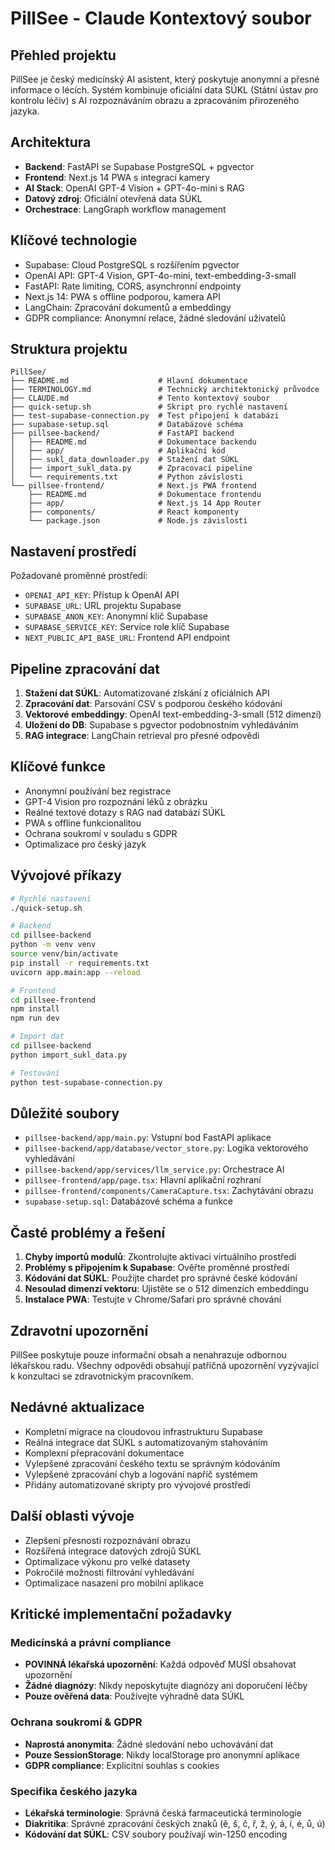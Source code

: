# PillSee - Claude Kontextový soubor

## Přehled projektu
PillSee je český medicínský AI asistent, který poskytuje anonymní a přesné informace o lécích. Systém kombinuje oficiální data SÚKL (Státní ústav pro kontrolu léčiv) s AI rozpoznáváním obrazu a zpracováním přirozeného jazyka.

## Architektura
- **Backend**: FastAPI se Supabase PostgreSQL + pgvector
- **Frontend**: Next.js 14 PWA s integrací kamery
- **AI Stack**: OpenAI GPT-4 Vision + GPT-4o-mini s RAG
- **Datový zdroj**: Oficiální otevřená data SÚKL
- **Orchestrace**: LangGraph workflow management

## Klíčové technologie
- Supabase: Cloud PostgreSQL s rozšířením pgvector
- OpenAI API: GPT-4 Vision, GPT-4o-mini, text-embedding-3-small
- FastAPI: Rate limiting, CORS, asynchronní endpointy
- Next.js 14: PWA s offline podporou, kamera API
- LangChain: Zpracování dokumentů a embeddingy
- GDPR compliance: Anonymní relace, žádné sledování uživatelů

## Struktura projektu
```
PillSee/
├── README.md                    # Hlavní dokumentace
├── TERMINOLOGY.md               # Technický architektonický průvodce
├── CLAUDE.md                    # Tento kontextový soubor
├── quick-setup.sh               # Skript pro rychlé nastavení
├── test-supabase-connection.py  # Test připojení k databázi
├── supabase-setup.sql           # Databázové schéma
├── pillsee-backend/             # FastAPI backend
│   ├── README.md                # Dokumentace backendu
│   ├── app/                     # Aplikační kód
│   ├── sukl_data_downloader.py  # Stažení dat SÚKL
│   ├── import_sukl_data.py      # Zpracovací pipeline
│   └── requirements.txt         # Python závislosti
└── pillsee-frontend/            # Next.js PWA frontend
    ├── README.md                # Dokumentace frontendu
    ├── app/                     # Next.js 14 App Router
    ├── components/              # React komponenty
    └── package.json             # Node.js závislosti
```

## Nastavení prostředí
Požadované proměnné prostředí:
- `OPENAI_API_KEY`: Přístup k OpenAI API
- `SUPABASE_URL`: URL projektu Supabase
- `SUPABASE_ANON_KEY`: Anonymní klíč Supabase
- `SUPABASE_SERVICE_KEY`: Service role klíč Supabase
- `NEXT_PUBLIC_API_BASE_URL`: Frontend API endpoint

## Pipeline zpracování dat
1. **Stažení dat SÚKL**: Automatizované získání z oficiálních API
2. **Zpracování dat**: Parsování CSV s podporou českého kódování
3. **Vektorové embeddingy**: OpenAI text-embedding-3-small (512 dimenzí)
4. **Uložení do DB**: Supabase s pgvector podobnostním vyhledáváním
5. **RAG integrace**: LangChain retrieval pro přesné odpovědi

## Klíčové funkce
- Anonymní používání bez registrace
- GPT-4 Vision pro rozpoznání léků z obrázku
- Reálné textové dotazy s RAG nad databází SÚKL
- PWA s offline funkcionalitou
- Ochrana soukromí v souladu s GDPR
- Optimalizace pro český jazyk

## Vývojové příkazy
```bash
# Rychlé nastavení
./quick-setup.sh

# Backend
cd pillsee-backend
python -m venv venv
source venv/bin/activate
pip install -r requirements.txt
uvicorn app.main:app --reload

# Frontend
cd pillsee-frontend
npm install
npm run dev

# Import dat
cd pillsee-backend
python import_sukl_data.py

# Testování
python test-supabase-connection.py
```

## Důležité soubory
- `pillsee-backend/app/main.py`: Vstupní bod FastAPI aplikace
- `pillsee-backend/app/database/vector_store.py`: Logika vektorového vyhledávání
- `pillsee-backend/app/services/llm_service.py`: Orchestrace AI
- `pillsee-frontend/app/page.tsx`: Hlavní aplikační rozhraní
- `pillsee-frontend/components/CameraCapture.tsx`: Zachytávání obrazu
- `supabase-setup.sql`: Databázové schéma a funkce

## Časté problémy a řešení
1. **Chyby importů modulů**: Zkontrolujte aktivaci virtuálního prostředí
2. **Problémy s připojením k Supabase**: Ověřte proměnné prostředí
3. **Kódování dat SÚKL**: Použijte chardet pro správné české kódování
4. **Nesoulad dimenzí vektoru**: Ujistěte se o 512 dimenzích embeddingu
5. **Instalace PWA**: Testujte v Chrome/Safari pro správné chování

## Zdravotní upozornění
PillSee poskytuje pouze informační obsah a nenahrazuje odbornou lékařskou radu. Všechny odpovědi obsahují patřičná upozornění vyzývající k konzultaci se zdravotnickým pracovníkem.

## Nedávné aktualizace
- Kompletní migrace na cloudovou infrastrukturu Supabase
- Reálná integrace dat SÚKL s automatizovaným stahováním
- Komplexní přepracování dokumentace
- Vylepšené zpracování českého textu se správným kódováním
- Vylepšené zpracování chyb a logování napříč systémem
- Přidány automatizované skripty pro vývojové prostředí

## Další oblasti vývoje
- Zlepšení přesnosti rozpoznávání obrazu
- Rozšířená integrace datových zdrojů SÚKL
- Optimalizace výkonu pro velké datasety
- Pokročilé možnosti filtrování vyhledávání
- Optimalizace nasazení pro mobilní aplikace

## Kritické implementační požadavky

### Medicínská a právní compliance
- **POVINNÁ lékařská upozornění**: Každá odpověď MUSÍ obsahovat upozornění
- **Žádné diagnózy**: Nikdy neposkytujte diagnózy ani doporučení léčby
- **Pouze ověřená data**: Používejte výhradně data SÚKL

### Ochrana soukromí & GDPR
- **Naprostá anonymita**: Žádné sledování nebo uchovávání dat
- **Pouze SessionStorage**: Nikdy localStorage pro anonymní aplikace
- **GDPR compliance**: Explicitní souhlas s cookies

### Specifika českého jazyka
- **Lékařská terminologie**: Správná česká farmaceutická terminologie
- **Diakritika**: Správné zpracování českých znaků (ě, š, č, ř, ž, ý, á, í, é, ů, ú)
- **Kódování dat SÚKL**: CSV soubory používají win-1250 encoding